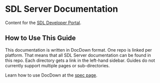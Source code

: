 # SDL Server Documentation
Content for the [SDL Developer Portal](https://smartdevicelink.com/docs/sdl-server/master/).

## How to Use This Guide

This documentation is written in DocDown format. One repo is linked per platform. That means that all SDL Server documentation can be found in this repo.  Each directory gets a link in the left-hand sidebar. Guides do not currently support multiple pages or sub-directories.

Learn how to use DocDown at the [spec page](https://github.com/smartdevicelink/sdl_markdown_spec).